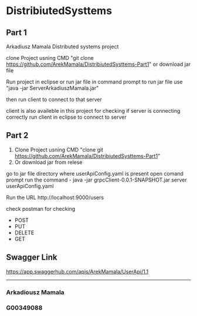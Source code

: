 # DistribiutedSysttems
## Part 1
Arkadiusz Mamala Distributed systems project

clone Project usning CMD "git clone https://github.com/ArekMamala/DistribiutedSysttems-Part1"
or 
download jar file 

Run project in eclipse or run jar file in command prompt
to run jar file use "java -jar ServerArkadiuszMamala.jar"

then run client to connect to that server 

client is also availeble in this project for checking if server is connecting correctly
run client in eclipse to connect to server

## Part 2  

1. Clone Project usning CMD "clone git https://github.com/ArekMamala/DistribiutedSysttems-Part1"
1. Or download jar from relese

go to jar file directory where userApiConfig.yaml is present
open comand prompt 
run the command - java -jar grpcClient-0.0.1-SNAPSHOT.jar server userApiConfig.yaml

Run the URL http://localhost:9000/users

check postman for checking 
* POST
* PUT
* DELETE 
* GET

## Swagger Link
https://app.swaggerhub.com/apis/ArekMamala/UserApi/1.1

***
### Arkadiousz Mamala
### G00349088
